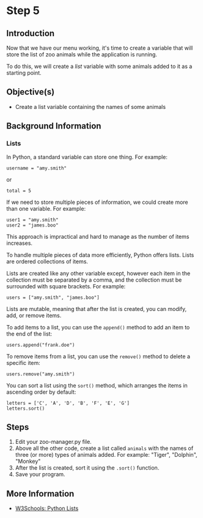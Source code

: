 # Step 5

## Introduction

Now that we have our menu working, it's time to create a variable that will store the list of zoo animals while the application is running.

To do this, we will create a *list* variable with some animals added to it as a starting point.

## Objective(s)

- Create a list variable containing the names of some animals

## Background Information

### Lists

In Python, a standard variable can store one thing. For example:

```
username = "amy.smith"
```

or

```
total = 5
```

If we need to store multiple pieces of information, we could create more than one variable. For example:

```
user1 = "amy.smith"
user2 = "james.boo"
```

This approach is impractical and hard to manage as the number of items increases.

To handle multiple pieces of data more efficiently, Python offers lists. Lists are ordered collections of items.

Lists are created like any other variable except, however each item in the collection must be separated by a comma, and the collection must be surrounded with square brackets. For example:

```
users = ["amy.smith", "james.boo"]
```

Lists are mutable, meaning that after the list is created, you can modify, add, or remove items.

To add items to a list, you can use the `append()` method to add an item to the end of the list:

```
users.append("frank.doe")
```

To remove items from a list, you can use the `remove()` method to delete a specific item:

```
users.remove("amy.smith")
```

You can sort a list using the `sort()` method, which arranges the items in ascending order by default:

```
letters = ['C', 'A', 'D', 'B', 'F', 'E', 'G']
letters.sort()
```

## Steps

1. Edit your zoo-manager.py file.
2. Above all the other code, create a list called `animals` with the names of three (or more) types of animals added. For example: "Tiger", "Dolphin", "Monkey"
3. After the list is created, sort it using the `.sort()` function.
4. Save your program.

## More Information

- [W3Schools: Python Lists](https://www.w3schools.com/python/python_lists.asp)

